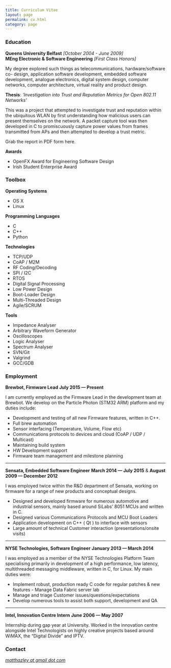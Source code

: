 ```yaml
---
title: Curriculum Vitae
layout: page
permalink: cv.html
category: page
---
```


### Education

**Queens University Belfast**  *[October 2004 - June 2009]*  
**MEng Electronic & Software Engineering**  *[First Class Honors]*

My degree explored such things as telecommunications, hardware/software co- design, application software development, embedded software development, analogue electronics, digital system design, computer networks, computer architecture, virtual reality and product design.

**Thesis**: *‘Investigation into Trust and Reputation Metrics for Open 802.11 Networks’*

This was a project that attempted to investigate trust and reputation within the ubiquitous WLAN by first understanding how malicious users can present themselves on the network. A packet capture tool was then developed in C to promiscuously capture power values from frames transmitted from APs and then attempted to develop a trust metric.

Grab the report in PDF form here.

**Awards**

- OpenFX Award for Engineering Software Design
- Irish Student Enterprise Award

### Toolbox
**Operating Systems**  

- OS X
- Linux

**Programming Languages**

- C  
- C++
- Python

**Technologies**

- TCP/UDP 
- CoAP / M2M
- RF Coding/Decoding
- SPI / I2C
- RTOS
- Digital Signal Processing
- Low Power Design
- Boot-Loader Design
- Multi-Threaded Design
- Agile/SCRUM

**Tools**

- Impedance Analyser
- Arbitrary Waveform Generator
- Oscilloscopes
- Logic Analyser
- Spectrum Analyser
- SVN/Git
- Valgrind
- GCC/GDB

### Employment

**Brewbot, Firmware Lead**
**July 2015 &mdash; Present**

I am currently employed as the Firmware Lead in the development team at Brewbot. We develop on the Particle Photon (STM32 ARM) platform and my duties include:

- Development and testing of all new Firmware features, written in C++.
- Full brew automation
- Sensor interfacing (Temperature, Volume, Flow etc)
- Communications protocols to devices and cloud (CoAP / UDP / Multicast)
- Maintaining build system
- HW Development support
- Firmware team management and milestone planning  

---

**Sensata, Embedded Software Engineer**
**March 2014 &mdash; July 2015** &
**August 2009 &mdash; December 2012**

I was employed twice within the R&D department of Sensata, working on firmware for a range of new products and conceptual designs.

- Designed and developed firmware for numerous automotive and industrial sensors, mainly based around SiLabs' 8051 MCUs and written in C.
- Designed various Communications Protocols and MCU Boot Loaders
- Application development on C++ ( Qt ) to interface with sensors
- Large amount of technical Customer interaction (presentations/onsite visits)

---

**NYSE Technologies, Software Engineer**
**January 2013 &mdash; March 2014**

I was employed as a member of the NYSE Technologies Platform Team specialising primarily in development of a high performance, low latency, multithreaded messaging middleware, written in C, for Linux. My main duties were:

- Implement robust, production ready C code for regular patches & new features - Manage Data Fabric server lab
- Manage and triage Customer issues/questions/expectations
- Develop numerous tools to assist both support, development and QA

---

**Intel, Innovation Centre Intern**
**June 2006 &mdash; May 2007**

Internship during gap year at University. Worked in the innovation centre alongside Intel Technologists on highly creative projects based around WiMAX, the “Digital Divide” and IPTV.

### Contact 
*[matthazley at gmail dot com](mailto:matthazley@gmail.com)*


